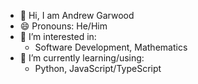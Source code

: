 - 👋 Hi, I am Andrew Garwood
- 😄 Pronouns: He/Him
- 👀 I’m interested in:
    - Software Development, Mathematics
- 🌱 I’m currently learning/using:
    - Python, JavaScript/TypeScript

<!--
**AndrewGarwood/AndrewGarwood** is a ✨ _special_ ✨ repository because its `README.md` (this file) appears on your GitHub profile.

Here are some ideas to get you started:

- 🔭 I’m currently working on ...
- 🌱 I’m currently learning ...
- 👯 I’m looking to collaborate on ...
- 🤔 I’m looking for help with ...
- 💬 Ask me about ...
- 📫 How to reach me: ...
- 😄 Pronouns: ...
- ⚡ Fun fact: ...
-->
